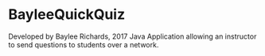 # BayleeQuickQuiz
Developed by Baylee Richards, 2017
Java Application allowing an instructor to send questions to students over a network.
